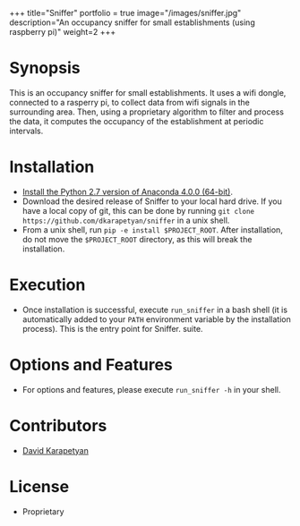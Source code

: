 +++
title="Sniffer"
portfolio = true
image="/images/sniffer.jpg"
description="An occupancy sniffer for small establishments (using raspberry pi)"
weight=2
+++

# Synopsis

This is an occupancy sniffer for small establishments. 
It uses a wifi dongle, connected to a rasperry pi, to collect data 
from wifi signals in the surrounding area. Then, using a proprietary algorithm to filter and process the data, it computes the occupancy of the establishment at periodic intervals.  

# Installation

* [Install the Python 2.7 version of 
Anaconda 4.0.0 (64-bit)](https://www.continuum.io/downloads).
* Download the desired release of Sniffer 
to your local hard drive. If you have a local copy of git, this can be
done by running `git clone https://github.com/dkarapetyan/sniffer` in a unix
shell.
* From a unix shell, run `pip -e install $PROJECT_ROOT`. After installation,
do not move the `$PROJECT_ROOT` directory, as this will break the
installation.

# Execution

* Once installation is successful, execute `run_sniffer` in a bash shell 
  (it is automatically added to your `PATH` environment variable 
  by the installation process). This is the entry point for Sniffer.
  suite.

# Options and Features

* For options and features, please execute `run_sniffer -h`
  in your shell. 
 
 
# Contributors

* [David Karapetyan](mailto:david.karapetyan@gmail.com)

# License

* Proprietary
